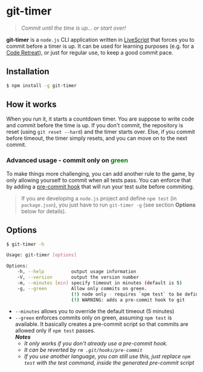# git-timer
> _Commit until the time is up... or start over!_

__git-timer__ is a `node.js` CLI application written in [LiveScript](http://livescript.net) that forces you to commit before a timer is up. It can be used for learning purposes (e.g. for a [Code Retreat](http://coderetreat.org/profiles/blogs/new-session-idea-baby-steps)), or just for regular use, to keep a good commit pace.

## Installation
```sh
$ npm install -g git-timer
```

## How it works
When you run it, it starts a countdown timer. You are suppose to write code and commit before the time is up. If you don't commit, the repository is reset (using `git reset --hard`) and the timer starts over. Else, if you commit before timeout, the timer simply resets, and you can move on to the next commit.

### Advanced usage - commit only on <span style="color:green">green</span>
To make things more challenging, you can add another rule to the game, by only allowing yourself to commit when all tests pass. You can enforce that by adding a [pre-commit hook](http://git-scm.com/book/en/Customizing-Git-Git-Hooks) that will run your test suite before commiting.

> If you are developing a `node.js` project and define `npm test` (in `package.json`), you just have to run `git-timer -g` (see section __Options__ below for details).

## Options
```sh
$ git-timer -h

Usage: git-timer [options]

Options:
    -h, --help          output usage information
    -V, --version       output the version number
    -m, --minutes [min] specify timeout in minutes (default is 5)
    -g, --green         Allow only commits on green.
                        (!) node only - requires `npm test` to be defined.
                        (!) WARNING: adds a pre-commit hook to git
```

* `--minutes` allows you to override the default timeout (5 minutes)
* `--green` enforces commits only on green, assuming `npm test` is available. It basically creates a pre-commit script so that commits are allowed only if `npm test` passes.  
    <i>__Notes__
    - It only works if you don't already use a pre-commit hook.
    - It can be reverted by `rm .git/hooks/pre-commit`
    - If you use another language, you can still use this, just replace `npm test` with the test command, inside the generated pre-commit script</i>
